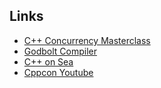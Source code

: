 ## Links

* [C++ Concurrency Masterclass](https://github.com/kasunindikaliyanage/cpp_concurrency_masterclass)
* [Godbolt Compiler](https://godbolt.org/)
* [C++ on Sea](https://www.youtube.com/channel/UCAczr0j6ZuiVaiGFZ4qxApw)
* [Cppcon Youtube](https://www.youtube.com/user/CppCon)